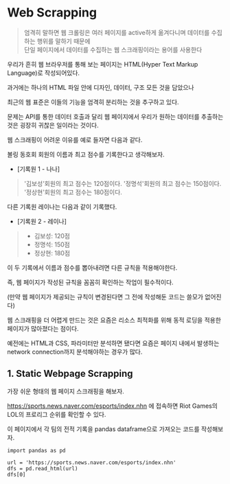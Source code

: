# Web Scrapping

> 엄격히 말하면 웹 크롤링은 여러 페이지를 active하게 옮겨다니며 데이터를 수집하는 행위를 말하기 때문에   
> 단일 페이지에서 데이터를 수집하는 웹 스크래핑이라는 용어를 사용한다

우리가 흔히 웹 브라우저를 통해 보는 페이지는 HTML(Hyper Text Markup Language)로 작성되어있다.

과거에는 하나의 HTML 파일 안에 디자인, 데이터, 구조 모든 것을 담았으나

최근의 웹 표준은 이들의 기능을 엄격히 분리하는 것을 추구하고 있다.

문제는 API를 통한 데이터 호출과 달리 웹 페이지에서 우리가 원하는 데이터를 추출하는 것은 굉장히 귀찮은 일이라는 것이다.

웹 스크래핑이 어려운 이유를 예로 들자면 다음과 같다.

볼링 동호회 회원의 이름과 최고 점수를 기록한다고 생각해보자.

- [기록원 1 - 나나]
> '김보성'회원의 최고 점수는 120점이다.
> '정명석'회원의 최고 점수는 150점이다.
> '정상현'회원의 최고 점수는 180점이다.

다른 기록원 레이나는 다음과 같이 기록했다.

- [기록원 2 - 레이나]
> - 김보성: 120점
> - 정명석: 150점
> - 정상현: 180점

이 두 기록에서 이름과 점수를 뽑아내려면 다른 규칙을 적용해야한다.

즉, 웹 페이지가 작성된 규칙을 꼼꼼히 확인하는 작업이 필수적이다.

(만약 웹 페이지가 제공되는 규칙이 변경된다면 그 전에 작성해둔 코드는 쓸모가 없어진다)

웹 스크래핑을 더 어렵게 만드는 것은 요즘은 리소스 최적화를 위해 동적 로딩을 적용한 페이지가 많아졌다는 점이다.

예전에는 HTML과 CSS, 파라미터만 분석하면 됐다면 요즘은 페이지 내에서 발생하는 network connection까지 분석해야하는 경우가 많다.

## 1. Static Webpage Scrapping

가장 쉬운 형태의 웹 페이지 스크래핑을 해보자.

https://sports.news.naver.com/esports/index.nhn 에 접속하면 Riot Games의 LOL의 프로리그 순위를 확인할 수 있다.

이 페이지에서 각 팀의 전적 기록을 pandas dataframe으로 가져오는 코드를 작성해보자.

```
import pandas as pd

url = 'https://sports.news.naver.com/esports/index.nhn'
dfs = pd.read_html(url)
dfs[0]
```

